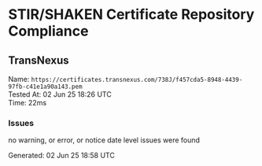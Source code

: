 # STIR/SHAKEN Certificate Repository Compliance

## TransNexus

Name: `https://certificates.transnexus.com/738J/f457cda5-8948-4439-97fb-c41e1a90a143.pem`\
Tested At: 02 Jun 25 18:26 UTC\
Time: 22ms

### Issues

no warning, or error, or notice date level issues were found

Generated: 02 Jun 25 18:58 UTC